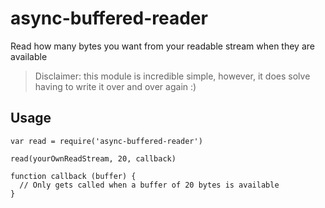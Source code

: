 async-buffered-reader
=======================

Read how many bytes you want from your readable stream when they are available

> Disclaimer: this module is incredible simple, however, it does solve having to write it over and over again :)

## Usage

```
var read = require('async-buffered-reader')

read(yourOwnReadStream, 20, callback)

function callback (buffer) {
  // Only gets called when a buffer of 20 bytes is available 
}
```
